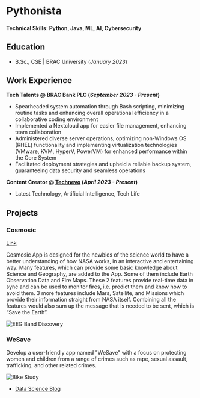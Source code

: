 # Pythonista

#### Technical Skills: Python, Java, ML, AI, Cybersecurity

## Education	 			        		
- B.Sc., CSE | BRAC University (_January 2023_)

## Work Experience
**Tech Talents @ BRAC Bank PLC (_September 2023 - Present_)**
- Spearheaded system automation through Bash scripting, minimizing routine tasks and enhancing overall operational efficiency in a collaborative coding environment
- Implemented a Nextcloud app for easier file management, enhancing team collaboration
- Administered diverse server operations, optimizing non-Windows OS (RHEL) functionality and implementing virtualization technologies (VMware, KVM, HyperV, PowerVM) for enhanced performance within the Core System
- Facilitated deployment strategies and upheld a reliable backup system, guaranteeing data security and seamless operations
  
**Content Creator @ [Technevo](https://youtube.com/@technevo) (_April 2023 - Present_)**
- Latest Technology, Artificial Intelligence, Tech Life

## Projects
### Cosmosic
[Link](https://youtu.be/GlaccJE5QMw)

Cosmosic App is designed for the newbies of the science world to have a better understanding of how NASA works, in an interactive and entertaining way. Many features, which can provide some basic knowledge about Science and Geography, are added to the App. Some of them include Earth Observation Data and Fire Maps. These 2 features provide real-time data in sync and can be used to monitor fires, i.e. predict them and know how to avoid them. 3 more features include Mars, Satellite, and Missions which provide their information straight from NASA itself. Combining all the features would also sum up the message that is needed to be sent, which is “Save the Earth”.

![EEG Band Discovery](/assets/img/eeg_band_discovery.jpeg)

### WeSave

Develop a user-friendly app named "WeSave" with a focus on protecting women and children from a range of crimes such as rape, sexual assault, trafficking, and other related crimes. 

![Bike Study](/assets/img/bike_study.jpeg)



- [Data Science Blog](https://medium.com/@shawhin)
